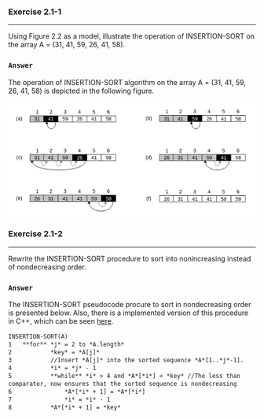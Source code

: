 ### Exercise 2.1-1
***
Using Figure 2.2 as a model, illustrate the operation of INSERTION-SORT on the array A = (31, 41, 59, 26, 41, 58).

### `Answer`
The operation of INSERTION-SORT algorithm on the array A = (31, 41, 59, 26, 41, 58) is depicted in the following figure.

<p align="center">
    <img src="../Images/CLRS_2-1-1.png" alt="Insertion sort operation on array A">
</p>

### Exercise 2.1-2
***
Rewrite the INSERTION-SORT procedure to sort into nonincreasing instead of nondecreasing order.

### `Answer`
The INSERTION-SORT pseudocode procure to sort in nondecreasing order is presented below. Also, there is a implemented version of this procedure in C++, which
can be seen <a href="../../Algorithm/insertionSortNonDecreasing.cpp">here</a>.

```
INSERTION-SORT(A)
1   **for** *j* = 2 to *A.length*
2           *key* = *A[j]*
3           //Insert *A[j]* into the sorted sequence *A*[1..*j*-1].
4           *i* = *j* - 1
5           **while** *i* > 4 and *A*[*i*] < *key* //The less than comparator, now ensures that the sorted sequence is nondecreasing
6               *A*[*i* + 1] = *A*[*i*]
7               *i* = *i* - 1
8           *A*[*i* + 1] = *key*
```

